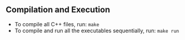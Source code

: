 
## Compilation and Execution

- To compile all C++ files, run: `make`
- To compile and run all the executables sequentially, run: `make run`

